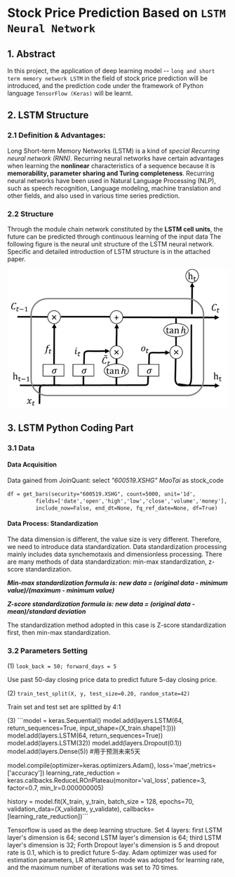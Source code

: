 # Stock Price Prediction Based on ```LSTM Neural Network```

## 1. Abstract

In this project, the application of deep learning model -- ``long and short term memory network LSTM`` in the field of stock price prediction will be introduced, and the prediction code under the framework of Python language ```TensorFlow (Keras)``` will be learnt.





## 2. LSTM Structure

### 2.1 Definition & Advantages:

Long Short-term Memory Networks (LSTM) is a kind of *special Recurring neural network (RNN)*. Recurring neural networks have certain advantages when learning the **nonlinear** characteristics of a sequence because it is **memorability, parameter sharing and Turing completeness**. Recurring neural networks have been used in Natural Language Processing (NLP), such as speech recognition, Language modeling, machine translation and other fields, and also used in various time series prediction.

### 2.2 Structure

Through the module chain network constituted by the **LSTM cell units**, the future can be predicted through continuous learning of the input data
The following figure is the neural unit structure of the LSTM neural network. Specific and detailed introduction of LSTM structure is in the attached paper.

![image](https://github.com/algo21-116020074/Assignment2/blob/main/LSTM_Image.png)

## 3. LSTM Python Coding Part

### 3.1 Data 

#### Data Acquisition

Data gained from JoinQuant: select _"600519.XSHG" MaoTai_ as stock_code
```
df = get_bars(security="600519.XSHG", count=5000, unit='1d',
         fields=['date','open','high','low','close','volume','money'],
         include_now=False, end_dt=None, fq_ref_date=None, df=True)
```

#### Data Process: Standardization

The data dimension is different, the value size is very different. Therefore, we need to introduce data standardization. Data standardization processing mainly includes data synchemotaxis and dimensionless processing. There are many methods of data standardization: min-max standardization, z-score standardization.

_**Min-max standardization formula is: new data = (original data - minimum value)/(maximum - minimum value)**_

_**Z-score standardization formula is: new data = (original data - mean)/standard deviation**_

The standardization method adopted in this case is Z-score standardization first, then min-max standardization.

### 3.2 Parameters Setting

(1) ```look_back = 50; forward_days = 5```

Use past 50-day closing price data to predict future 5-day closing price. 

(2) ```train_test_split(X, y, test_size=0.20, random_state=42)```

Train set and test set are splitted by 4:1

(3) ```model = keras.Sequential()
model.add(layers.LSTM(64, return_sequences=True, input_shape=(X_train.shape[1:])))
model.add(layers.LSTM(64, return_sequences=True))
model.add(layers.LSTM(32))
model.add(layers.Dropout(0.1))
model.add(layers.Dense(5)) #用于预测未来5天

model.compile(optimizer=keras.optimizers.Adam(), loss='mae',metrics=['accuracy'])
learning_rate_reduction = keras.callbacks.ReduceLROnPlateau(monitor='val_loss', patience=3, factor=0.7, min_lr=0.000000005)

history = model.fit(X_train, y_train,
                    batch_size = 128,
                    epochs=70,
                    validation_data=(X_validate, y_validate),
                    callbacks=[learning_rate_reduction])```

Tensorflow is used as the deep learning structure. Set 4 layers: first LSTM layer's dimension is 64; second LSTM layer's dimension is 64; third LSTM layer's dimension is 32; Forth Dropout layer's dimension is 5 and dropout rate is 0.1, which is to predict future 5-day. Adam optimizer was used for estimation parameters, LR attenuation mode was adopted for learning rate, and the maximum number of iterations was set to 70 times. 
